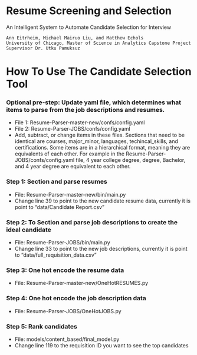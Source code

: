 # Resume Screening and Selection
An Intelligent System to Automate Candidate Selection for Interview

    Ann Eitrheim, Michael Mairuo Liu, and Matthew Echols  
    University of Chicago, Master of Science in Analytics Capstone Project  
    Supervisor Dr. Utku Pamuksuz  



# How To Use The Candidate Selection Tool

### Optional pre-step: Update yaml file, which determines what items to parse from the job descriptions and resumes.
-	File 1: Resume-Parser-master-new/confs/config.yaml
-	File 2: Resume-Parser-JOBS/confs/config.yaml
-	Add, subtract, or change items in these files. Sections that need to be identical are courses, major_minor, languages, techincal_skills, and certifications. Some items are in a hierarchical format, meaning they are equivalents of each other. For example in the  Resume-Parser-JOBS/confs/config.yaml file, 4 year college degree, degree, Bachelor, and 4 year degree are equivalent to each other.
### Step 1: Section and parse resumes
-	File: Resume-Parser-master-new/bin/main.py
-	Change line 39 to point to the new candidate resume data, currently it is point to “data/Candidate Report.csv”
### Step 2: To Section and parse job descriptions to create the ideal candidate
-	File: Resume-Parser-JOBS/bin/main.py
-	Change line 33 to point to the new job descriptions, currently it is point to “data/full_requisition_data.csv”
### Step 3: One hot encode the resume data
-	File: Resume-Parser-master-new/OneHotRESUMES.py
### Step 4: One hot encode the job description data
-	File: Resume-Parser-JOBS/OneHotJOBS.py
### Step 5: Rank candidates
-	File: models/content_based/final_model.py
-	Change line 119 to the requisition ID you want to see the top candidates
